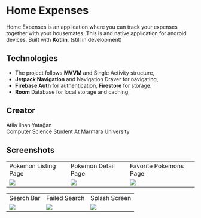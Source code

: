 # Home Expenses
Home Expenses is an application where you can track your expenses together with your housemates.
This is and native application for android devices. Built with **Kotlin**. (still in development)

## Technologies
- The project follows **MVVM** and Single Activity structure,
- **Jetpack Navigation** and Navigation Draver for navigating,
- **Firebase Auth** for authentication, **Firestore** for storage.
- **Room** Database for local storage and caching,

  
## Creator
  Atila İlhan Yatağan  
  Computer Science Student At Marmara University

## Screenshots
<table>
  <tr>
     <td>Pokemon Listing Page</td>
     <td>Pokemon Detail Page</td>
     <td>Favorite Pokemons Page</td>
  </tr>
  <tr>
    <td><img src="Screenshots/list.jpeg" width= height=480></td>
    <td><img src="Screenshots/detail.jpeg" width= height=480></td>
    <td><img src="Screenshots/favorites.jpeg" width= height=480></td>
  </tr>
 </table>
 
 <table>
  <tr>
     <td>Search Bar</td>
     <td>Failed Search</td>
     <td>Splash Screen</td>
  </tr>
  <tr>
    <td><img src="Screenshots/searchdone.jpeg" width= height=480></td>
    <td><img src="Screenshots/search.jpeg" width= height=480></td>
    <td><img src="Screenshots/splash.jpeg" width= height=480></td>
  </tr>
 </table>
 
